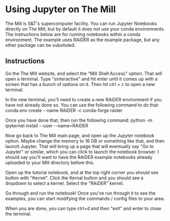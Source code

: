 # Using Jupyter on The Mill
The Mill is S&T's supercomputer facility. 
You can run Jupyter Notebooks directly on The Mill, but by default it does not use your conda environments. The instructions below are for running notebooks within a conda environment. 
The example uses RAiDER as the example package, but any other package can be subsituted. 

## Instructions
Go the The Mill website, and select the "Mill Shell Access" option. That will open a terminal. Type "sinteractive" and hit enter until it comes up with a screen that has a bunch of options on it. Then hit ctrl + c to open a new terminal. 

In the new terminal, you'll need to create a new RAiDER environment if you have not already done so. You can use the following command to do that: 
conda env create --name RAiDER  -c conda-forge raider

Once you have done that, then run the following command: 
python -m ipykernel install --user --name=RAiDER

Now go back to The Mill main page, and open up the Jupyter notebook option. Maybe change the memory to 16 GB or something like that, and then launch Jupyter. That will bring up a page that will eventually say "Go to Jupyter" or similar, which you can click to launch the notebook browser. I should say you'll want to have the RAiDER example notebooks already uploaded to your Mill directory before this. 

Open up the tutorial notebook, and at the top right corner you should see button with "Kernel". Click the Kernal button and you should see a dropdown to select a kernel. Select the "RAiDER" kernel. 

Go through and run the notebook! Once you've run through it to see the examples, you can start modifying the commands / config files to your area. 

When you are done, you can type ctrl+d and then "exit" and enter to close the terminal. 

